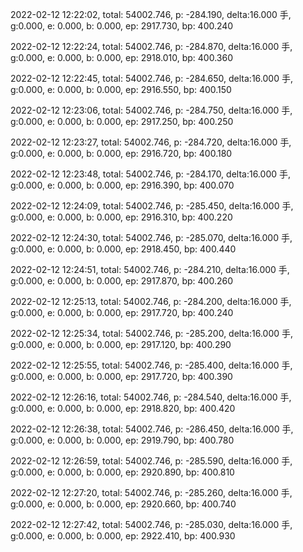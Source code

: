2022-02-12 12:22:02, total: 54002.746, p: -284.190, delta:16.000 手, g:0.000, e: 0.000, b: 0.000, ep: 2917.730, bp: 400.240

2022-02-12 12:22:24, total: 54002.746, p: -284.870, delta:16.000 手, g:0.000, e: 0.000, b: 0.000, ep: 2918.010, bp: 400.360

2022-02-12 12:22:45, total: 54002.746, p: -284.650, delta:16.000 手, g:0.000, e: 0.000, b: 0.000, ep: 2916.550, bp: 400.150

2022-02-12 12:23:06, total: 54002.746, p: -284.750, delta:16.000 手, g:0.000, e: 0.000, b: 0.000, ep: 2917.250, bp: 400.250

2022-02-12 12:23:27, total: 54002.746, p: -284.720, delta:16.000 手, g:0.000, e: 0.000, b: 0.000, ep: 2916.720, bp: 400.180

2022-02-12 12:23:48, total: 54002.746, p: -284.170, delta:16.000 手, g:0.000, e: 0.000, b: 0.000, ep: 2916.390, bp: 400.070

2022-02-12 12:24:09, total: 54002.746, p: -285.450, delta:16.000 手, g:0.000, e: 0.000, b: 0.000, ep: 2916.310, bp: 400.220

2022-02-12 12:24:30, total: 54002.746, p: -285.070, delta:16.000 手, g:0.000, e: 0.000, b: 0.000, ep: 2918.450, bp: 400.440

2022-02-12 12:24:51, total: 54002.746, p: -284.210, delta:16.000 手, g:0.000, e: 0.000, b: 0.000, ep: 2917.870, bp: 400.260

2022-02-12 12:25:13, total: 54002.746, p: -284.200, delta:16.000 手, g:0.000, e: 0.000, b: 0.000, ep: 2917.720, bp: 400.240

2022-02-12 12:25:34, total: 54002.746, p: -285.200, delta:16.000 手, g:0.000, e: 0.000, b: 0.000, ep: 2917.120, bp: 400.290

2022-02-12 12:25:55, total: 54002.746, p: -285.400, delta:16.000 手, g:0.000, e: 0.000, b: 0.000, ep: 2917.720, bp: 400.390

2022-02-12 12:26:16, total: 54002.746, p: -284.540, delta:16.000 手, g:0.000, e: 0.000, b: 0.000, ep: 2918.820, bp: 400.420

2022-02-12 12:26:38, total: 54002.746, p: -286.450, delta:16.000 手, g:0.000, e: 0.000, b: 0.000, ep: 2919.790, bp: 400.780

2022-02-12 12:26:59, total: 54002.746, p: -285.590, delta:16.000 手, g:0.000, e: 0.000, b: 0.000, ep: 2920.890, bp: 400.810

2022-02-12 12:27:20, total: 54002.746, p: -285.260, delta:16.000 手, g:0.000, e: 0.000, b: 0.000, ep: 2920.660, bp: 400.740

2022-02-12 12:27:42, total: 54002.746, p: -285.030, delta:16.000 手, g:0.000, e: 0.000, b: 0.000, ep: 2922.410, bp: 400.930